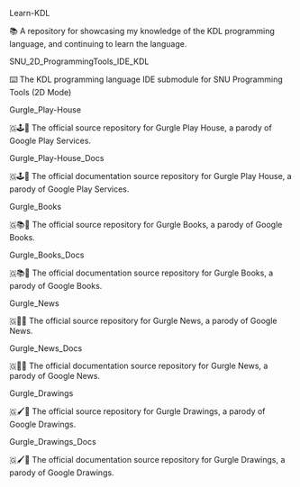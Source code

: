 
Learn-KDL

📚️ A repository for showcasing my knowledge of the KDL programming language, and continuing to learn the language. 

SNU_2D_ProgrammingTools_IDE_KDL

⌨️ The KDL programming language IDE submodule for SNU Programming Tools (2D Mode)

Gurgle_Play-House

🇬🕹️💾️ The official source repository for Gurgle Play House, a parody of Google Play Services.

Gurgle_Play-House_Docs

🇬🕹️📖️ The official documentation source repository for Gurgle Play House, a parody of Google Play Services.

Gurgle_Books

🇬📚️💾️ The official source repository for Gurgle Books, a parody of Google Books.

Gurgle_Books_Docs

🇬📚️📖️ The official documentation source repository for Gurgle Books, a parody of Google Books.

Gurgle_News

🇬📰️💾️ The official source repository for Gurgle News, a parody of Google News.

Gurgle_News_Docs

🇬📰️📖️ The official documentation source repository for Gurgle News, a parody of Google News.

Gurgle_Drawings

🇬🖌️💾️ The official source repository for Gurgle Drawings, a parody of Google Drawings.

Gurgle_Drawings_Docs

🇬🖌️📖️ The official documentation source repository for Gurgle Drawings, a parody of Google Drawings.

